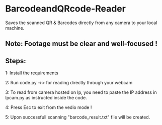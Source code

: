 # BarcodeandQRcode-Reader
Saves the scanned QR & Barcodes directly from any camera to your local machine. 

## Note: Footage must be clear and well-focused !

## Steps:
1: Install the requirements

2: Run code.py ->>  for reading directly through your webcam

3: To read from camera hosted on Ip, you need to paste the IP address in Ipcam.py as instructed inside the code.

4: Press Esc to exit from the vedio mode !

5: Upon successfull scanning "barcode_result.txt" file will be created.





